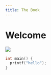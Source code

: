 ```yaml
---
title: The Book
---
```


# Welcome

![](https://img.haoqicat.com/2019041201.jpg)


```c
int main() {
  printf("hello");
}
```
